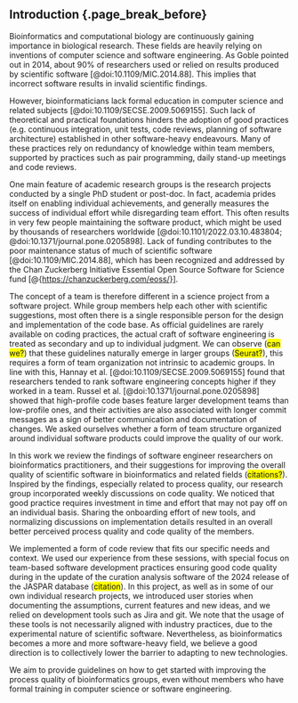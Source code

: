 ## Introduction {.page_break_before}

Bioinformatics and computational biology are continuously gaining importance in biological research. These fields are heavily relying on inventions of computer science and software engineering.
As Goble pointed out in 2014, about 90% of researchers used or relied on results produced by scientific software [@doi:10.1109/MIC.2014.88].
This implies that incorrect software results in invalid scientific findings.

However, bioinformaticians lack formal education in computer science and related subjects [@doi:10.1109/SECSE.2009.5069155].
Such lack of theoretical and practical foundations hinders the adoption of good practices (e.g. continuous integration, unit tests, code reviews, planning of software architecture) established in other software-heavy endeavours.
Many of these practices rely on redundancy of knowledge within team members, supported by practices such as pair programming, daily stand-up meetings and code reviews.

One main feature of academic research groups is the research projects conducted by a single PhD student or post-doc.
In fact, academia prides itself on enabling individual achievements, and generally measures the success of individual effort while disregarding team effort.
This often results in very few people maintaining the software product, which might be used by thousands of researchers worldwide [@doi:10.1101/2022.03.10.483804; @doi:10.1371/journal.pone.0205898].
Lack of funding contributes to the poor maintenance status of much of scientific software [@doi:10.1109/MIC.2014.88], which has been recognized and addressed by the Chan Zuckerberg Initiative Essential Open Source Software for Science fund [@{https://chanzuckerberg.com/eoss/}].

The concept of a team is therefore different in a science project from a software project.
While group members help each other with scientific suggestions, most often there is a single responsible person for the design and implementation of the code base.
As official guidelines are rarely available on coding practices, the actual craft of software engineering is treated as secondary and up to individual judgment.
We can observe (<span style="background-color: yellow">can we?</span>) that these guidelines naturally emerge in larger groups (<span style="background-color: yellow">Seurat?</span>), this requires a form of team organization not intrinsic to academic groups.
In line with this, Hannay et al. [@doi:10.1109/SECSE.2009.5069155] found that researchers tended to rank software engineering concepts higher if they worked in a team.
Russel et al. [@doi:10.1371/journal.pone.0205898] showed that high-profile code bases feature larger development teams than low-profile ones, and their activities are also associated with longer commit messages as a sign of better communication and documentation of changes.
We asked ourselves whether a form of team structure organized around individual software products could improve the quality of our work.

In this work we review the findings of software engineer researchers on bioinformatics practitioners, and their suggestions for improving the overall quality of scientific software in bioinformatics and related fields (<span style="background-color: yellow">citations?</span>).
Inspired by the findings, especially related to process quality, our research group incorporated weekly discussions on code quality.
We noticed that good practice requires investment in time and effort that may not pay off on an individual basis.
Sharing the onboarding effort of new tools, and normalizing discussions on implementation details resulted in an overall better perceived process quality and code quality of the members.

We implemented a form of code review that fits our specific needs and context.
We used our experience from these sessions, with special focus on team-based software development practices ensuring good code quality during in the update of the curation analysis software of the 2024 release of the JASPAR database (<span style="background-color: yellow">citation</span>).
In this project, as well as in some of our own individual research projects, we introduced user stories when documenting the assumptions, current features and new ideas, and we relied on development tools such as Jira and git.
We note that the usage of these tools is not necessarily aligned with industry practices, due to the experimental nature of scientific software.
Nevertheless, as bioinformatics becomes a more and more software-heavy field, we believe a good direction is to collectively lower the barrier to adapting to new technologies.

We aim to provide guidelines on how to get started with improving the process quality of bioinformatics groups, even without members who have formal training in computer science or software engineering.
